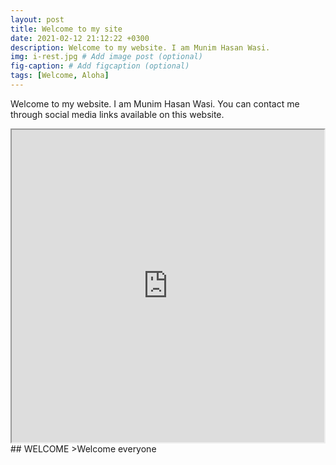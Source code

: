 ```yaml
---
layout: post
title: Welcome to my site
date: 2021-02-12 21:12:22 +0300
description: Welcome to my website. I am Munim Hasan Wasi.
img: i-rest.jpg # Add image post (optional)
fig-caption: # Add figcaption (optional)
tags: [Welcome, Aloha]
---
```

Welcome to my website. I am Munim Hasan Wasi. You can contact me through social media links available on this website.
<center><iframe width="500" height="500" src="https://docs.google.com/spreadsheets/d/1MeUzcr9hXv1er4cx2MiHfOjCxA0nPJePM2eaaEUX6FY/edit?usp=sharing?gid=1954843331&amp;single=true&amp;widget=true&amp;headers=false"></iframe></center> 
## WELCOME
>Welcome everyone
